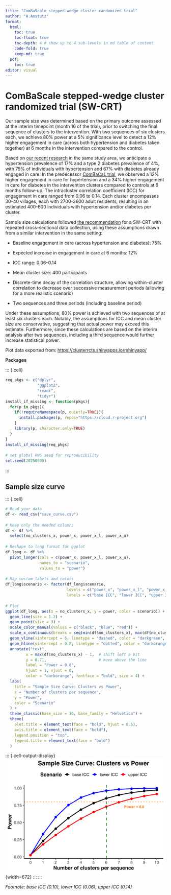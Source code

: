 ```yaml
---
title: "ComBaScale stepped-wedge cluster randomized trial"
author: "A.Amstutz"
format:
  html:
    toc: true
    toc-float: true
    toc-depth: 4 # show up to 4 sub-levels in md table of content
    code-fold: true
    keep-md: true
  pdf:
    toc: true
editor: visual
---
```






# ComBaScale stepped-wedge cluster randomized trial (SW-CRT)

Our sample size was determined based on the primary outcome assessed at the interim timepoint (month 16 of the trial), prior to switching the final sequence of clusters to the intervention. With two sequences of six clusters each, we achieve 80% power at a 5% significance level to detect a 12% higher engagement in care (across both hypertension and diabetes taken together) at 6 months in the intervention compared to the control.

Based on [our recent research](https://pmc.ncbi.nlm.nih.gov/articles/PMC12306284/) in the same study area, we anticipate a hypertension prevalence of 17% and a type 2 diabetes prevalence of 4%, with 75% of individuals with hypertension and 67% with diabetes already engaged in care. In the predecessor [ComBaCaL trial](https://www.researchsquare.com/article/rs-7022331/v1), we observed a 12% higher engagement in care for hypertension and a 34% higher engagement in care for diabetes in the intervention clusters compared to controls at 6 months follow-up. The intracluster correlation coefficient (ICC) for engagement in care ranged from 0.06 to 0.14. Each cluster encompasses 30–40 villages, each with 2700-3600 adult residents, resulting in an estimated 400-600 individuals with hypertension and/or diabetes per cluster.

Sample size calculations followed [the recommendation](https://pubmed.ncbi.nlm.nih.gov/27350420/) for a SW-CRT with repeated cross-sectional data collection, using these assumptions drawn from a similar intervention in the same setting:

-   Baseline engagement in care (across hypertension and diabetes): 75%

-   Expected increase in engagement in care at 6 months: 12%

-   ICC range: 0.06–0.14

-   Mean cluster size: 400 participants

-   Discrete-time decay of the correlation structure, allowing within-cluster correlation to decrease over successive measurement periods (allowing for a more realistic scenario)

-   Two sequences and three periods (including baseline period)

Under these assumptions, 80% power is achieved with two sequences of at least six clusters each. Notably, the assumptions for ICC and mean cluster size are conservative, suggesting that actual power may exceed this estimate. Furthermore, since these calculations are based on the interim analysis after two sequences, including a third sequence would further increase statistical power.

Plot data exported from: <https://clusterrcts.shinyapps.io/rshinyapp/>

**Packages**




::: {.cell}

```{.r .cell-code}
req_pkgs <- c("dplyr",
              "ggplot2",
              "readr",
              "tidyr")
install_if_missing <- function(pkgs){
  for(p in pkgs){
    if(!requireNamespace(p, quietly=TRUE)){
      install.packages(p, repos="https://cloud.r-project.org")
    }
    library(p, character.only=TRUE)
  }
}
install_if_missing(req_pkgs)

# set global RNG seed for reproducibility
set.seed(20250809)
```
:::




## Sample size curve




::: {.cell}

```{.r .cell-code}
# Read your data
df <- read_csv("save_curve.csv")

# Keep only the needed columns
df <- df %>%
  select(no_clusters_x, power_x, power_x_l, power_x_u)

# Reshape to long format for ggplot
df_long <- df %>%
  pivot_longer(cols = c(power_x, power_x_l, power_x_u),
               names_to = "scenario",
               values_to = "power")

# Map custom labels and colors
df_long$scenario <- factor(df_long$scenario,
                           levels = c("power_x", "power_x_l", "power_x_u"),
                           labels = c("base ICC", "lower ICC", "upper ICC"))

# Plot
ggplot(df_long, aes(x = no_clusters_x, y = power, color = scenario)) +
  geom_line(size = 1.2) +
  geom_point(size = 3) +
  scale_color_manual(values = c("black", "blue", "red")) +
  scale_x_continuous(breaks = seq(min(df$no_clusters_x), max(df$no_clusters_x), 1)) + 
  geom_vline(xintercept = 6, linetype = "dashed", color = "darkgreen", size = 1) +     # emphasize 6
  geom_hline(yintercept = 0.8, linetype = "dotted", color = "darkorange", size = 1) +  # highlight 0.8
  annotate("text", 
         x = max(df$no_clusters_x) - 1,  # shift left a bit
         y = 0.71,                       # move above the line
         label = "Power = 0.8",
         hjust = 1, vjust = 0, 
         color = "darkorange", fontface = "bold", size = 4) +
  labs(
    title = "Sample Size Curve: Clusters vs Power",
    x = "Number of clusters per sequence",
    y = "Power",
    color = "Scenario"
  ) +
  theme_classic(base_size = 16, base_family = "Helvetica") +
  theme(
    plot.title = element_text(face = "bold", hjust = 0.5),
    axis.title = element_text(face = "bold"),
    legend.position = "top",
    legend.title = element_text(face = "bold")
  )
```

::: {.cell-output-display}
![](ComBaScale_files/figure-html/unnamed-chunk-2-1.png){width=672}
:::
:::




*Footnote: base ICC (0.10), lower ICC (0.06), upper ICC (0.14)*

# 
